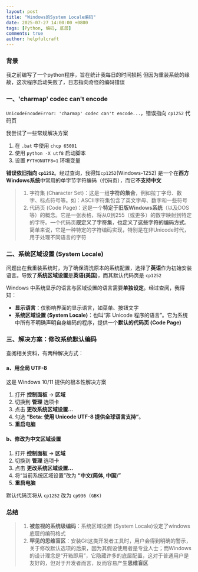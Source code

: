 ```yaml
---
layout: post
title: "Windows的System Locale编码"
date: 2025-07-27 14:00:00 +0800
tags: [Python, 编码, 底层]
comments: true
author: helpfulcraft
---
```

### 背景

我之前编写了一个python程序，旨在统计我每日的时间损耗
但因为重装系统的缘故，这次程序启动失败了，日志指向奇怪的编码错误

### 一、'charmap' codec can't encode

`UnicodeEncodeError: 'charmap' codec can't encode...`，错误指向 `cp1252` 代码页

我尝试了一些常规解决方案

1.  在 `.bat` 中使用 `chcp 65001`
2.  使用 `python -X utf8` 启动脚本
3.  设置 `PYTHONUTF8=1` 环境变量

**错误依旧指向 `cp1252`**。经过查询，我得知`cp1252`(Windows-1252) 是一个在**西方Windows系统**中常用的单字节字符编码（代码页），而它**不支持中文**

>1. 字符集 (Character Set)：这是一组**字符的集合**，例如拉丁字母、数字、标点符号等。如：ASCII字符集包含了英文字母、数字和一些符号
>2. 代码页 (Code Page)：这是一个**特定于旧版Windows系统**（以及DOS等）的概念。它是一张表格，将从0到255（或更多）的数字映射到特定的字符。一个代码页**既定义了字符集**，**也定义了这些字符的编码方式**。简单来说，它是一种特定的字符编码实现，特别是在非Unicode时代，用于处理不同语言的字符

### 二、系统区域设置 (System Locale)

问题出在我重装系统时，为了确保清洗原本的系统配置，选择了**英语**作为初始安装语言。导致了**系统区域设置**是**英语(美国)**，而其默认代码页是 `cp1252`

Windows 中系统显示的语言与区域设置的语言需要**单独设定**。经过查阅，我得知：

*   **显示语言**：仅影响界面的显示语言，如菜单、按钮文字
*   **系统区域设置 (System Locale)**：也叫“非 Unicode 程序的语言”。它为系统中所有不明确声明自身编码的程序，提供一个**默认的代码页 (Code Page)**

### 三、解决方案：修改系统默认编码

查阅相关资料，有两种解决方式：

#### a、用全局 UTF-8

这是 Windows 10/11 提供的根本性解决方案

1.  打开 **控制面板** → **区域**
2.  切换到 **管理** 选项卡
3.  点击 **更改系统区域设置...**
4.  勾选 **“Beta: 使用 Unicode UTF-8 提供全球语言支持”**。
5.  **重启电脑**

#### b、修改为中文区域设置


1.  打开 **控制面板** → **区域**
2.  切换到 **管理** 选项卡
3.  点击 **更改系统区域设置...**
4.  将“当前系统区域设置”改为 **“中文(简体, 中国)”**
5.  **重启电脑**

默认代码页将从 `cp1252` 改为 `cp936 (GBK)`

### 总结

>1.  **被忽视的系统级编码**：系统区域设置 (System Locale)设定了windows底层的编码格式
>2.  **罕见的思维盲区**：安装Git这类开发者工具时，用户会得到明确的警示，关于修改默认选项的后果，因为其假设使用者是专业人士；而Windows的设计理念是“开箱即用”，它隐藏许多的底层配置，这对于普通用户是友好的，但对于开发者而言，反而容易产生**思维盲区**